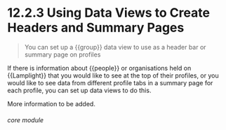 #    12.2.3 Using Data Views to Create Headers and Summary Pages

> You can set up a {{group}} data view to use as a header bar or summary page on profiles 

If there is information about {{people}} or organisations held on {{Lamplight}} that you would like to see at the top of their profiles, or you would like to see data from different profile tabs in a summary page for each profile, you can set up data views to do this. 







More information to be added. 



###### core module
